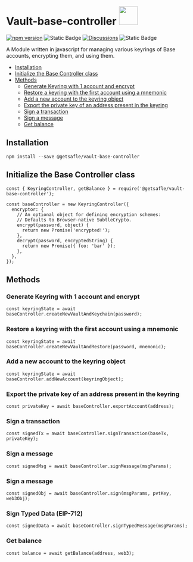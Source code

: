 # Vault-base-controller <code><a href="https://www.docker.com/" target="_blank"><img height="50" src="https://docs.base.org/img/logo_dark.svg"></a></code>

[![npm version](https://badge.fury.io/js/@getsafle%2Fvault-base-controller.svg)](https://badge.fury.io/js/@getsafle%2Fvault-base-controller)    <img alt="Static Badge" src="https://img.shields.io/badge/License-MIT-green">   [![Discussions][discussions-badge]][discussions-link]
 <img alt="Static Badge" src="https://img.shields.io/badge/Base_controller-documentation-purple">   

A Module written in javascript for managing various keyrings of Base accounts, encrypting them, and using them.

- [Installation](#installation)
- [Initialize the Base Controller class](#initialize-the-base-controller-class)
- [Methods](#methods)
  - [Generate Keyring with 1 account and encrypt](#generate-keyring-with-1-account-and-encrypt)
  - [Restore a keyring with the first account using a mnemonic](#restore-a-keyring-with-the-first-account-using-a-mnemonic)
  - [Add a new account to the keyring object](#add-a-new-account-to-the-keyring-object)
  - [Export the private key of an address present in the keyring](#export-the-private-key-of-an-address-present-in-the-keyring)
  - [Sign a transaction](#sign-a-transaction)
  - [Sign a message](#sign-a-message)
  - [Get balance](#get-balance)

## Installation
```
npm install --save @getsafle/vault-base-controller
```
## Initialize the Base Controller class

```
const { KeyringController, getBalance } = require('@getsafle/vault-base-controller');

const baseController = new KeyringController({
  encryptor: {
    // An optional object for defining encryption schemes:
    // Defaults to Browser-native SubtleCrypto.
    encrypt(password, object) {
      return new Promise('encrypted!');
    },
    decrypt(password, encryptedString) {
      return new Promise({ foo: 'bar' });
    },
  },
});
```

## Methods

### Generate Keyring with 1 account and encrypt

```
const keyringState = await baseController.createNewVaultAndKeychain(password);
```

### Restore a keyring with the first account using a mnemonic

```
const keyringState = await baseController.createNewVaultAndRestore(password, mnemonic);
```

### Add a new account to the keyring object

```
const keyringState = await baseController.addNewAccount(keyringObject);
```

### Export the private key of an address present in the keyring

```
const privateKey = await baseController.exportAccount(address);
```

### Sign a transaction

```
const signedTx = await baseController.signTransaction(baseTx, privateKey);
```

### Sign a message

```
const signedMsg = await baseController.signMessage(msgParams);
```

### Sign a message

```
const signedObj = await baseController.sign(msgParams, pvtKey, web3Obj);
```

### Sign Typed Data (EIP-712)

```
const signedData = await baseController.signTypedMessage(msgParams);
```

### Get balance

```
const balance = await getBalance(address, web3);
```
[discussions-badge]: https://github.com/getsafle/vault-base-controller
[discussions-link]: https://github.com/getsafle/vault-base-controller/actions

